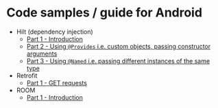 # Code samples / guide for Android

- Hilt (dependency injection)
  - [Part 1 - Introduction](hilt/part-1.md)
  - [Part 2 - Using `@Provides` i.e. custom objects, passing constructor arguments](hilt/part-2.md)
  - [Part 3 - Using `@Named` i.e. passing different instances of the same type](hilt/part-3.md)
- Retrofit
  - [Part 1 - GET requests](retrofit/part-1.md)  
- ROOM
  - [Part 1 - Introduction](room/part-1.md)  
